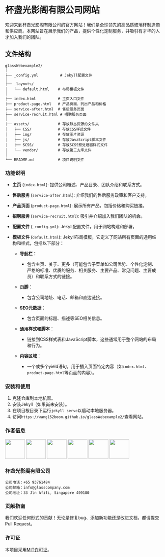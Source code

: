# 杯盏光影阁有限公司网站

欢迎来到杯盏光影阁有限公司的官方网站！我们是全球领先的高品质玻璃杯制造商和供应商。本网站旨在展示我们的产品，提供个性化定制服务，并吸引有才华的人才加入我们的团队。

## 文件结构
```
glassWebexample2/
│
├── _config.yml          # Jekyll配置文件
│
├── _layouts/
│   └── default.html    # 布局模板文件
│
├── index.html          # 主页入口文件
├── product-page.html   # 产品页面，列出产品和价格
├── service-after.html  # 售后服务页面
├── service-recruit.html # 招聘服务页面
│
├── assets/             # 存放静态资源的文件夹
│   ├── CSS/            # 存放CSS样式文件
│   ├── img/            # 存放图片资源
│   ├── js/             # 存放JavaScript脚本文件
│   ├── SCSS/           # 存放SCSS预处理器样式文件
│   └── vendor/         # 存放第三方库文件
│
└── README.md           # 项目说明文件
```



### 功能说明

- **主页** (`index.html`): 提供公司概述、产品目录、团队介绍和联系方式。
- **售后服务** (`service-after.html`): 介绍我们的售后服务政策和客户支持。
- **产品页面** (`product-page.html`): 展示所有产品，包括价格和购买链接。
- **招聘服务** (`service-recruit.html`): 吸引并介绍加入我们团队的机会。
- **配置文件** (`_config.yml`): Jekyll配置文件，用于网站构建和部署。
- **模板文件** (`default.html`): Jekyll布局模板，它定义了网站所有页面的通用结构和样式，包括以下部分：

    - **导航栏**：
        - 包含主页、关于、更多（可能包含子菜单如公司优势、个性化定制、严格的标准、优质的服务、相关服务、主要产品、常见问题、主要成员）和联系方式的链接。

    - **页脚**：
        - 包含公司地址、电话、邮箱和直达链接。

    - **SEO元数据**：
        - 包含页面的标题、描述等SEO相关信息。

    - **通用样式和脚本**：
        - 链接到CSS样式表和JavaScript脚本，这些通常用于整个网站的布局和行为。

    - **内容区域**：
        - 一个或多个yield语句，用于插入页面特定内容（如`index.html`、`product-page.html`等页面的内容）。


### 安装和使用

1. 克隆仓库到本地机器。
2. 安装Jekyll（如果尚未安装）。
3. 在项目根目录下运行`jekyll serve`以启动本地服务器。
4. 访问`https://wang152boom.github.io/glassWebexample2/`查看网站。


### 作者信息
<a href="https://github.com/wang152boom" alt="wang152boom"><img src="https://avatars.githubusercontent.com/u/167402892?v=4" style="width: 64px; height: 64px;"/></a>
<a href="https://github.com/SpikeShaun" alt="SpikeShaun"><img src="https://avatars.githubusercontent.com/u/121989821?v=4" style="width: 64px; height: 64px;"/></a>
<a href="https://github.com/FlashBlank7" alt="FlashBlank7"><img src="https://avatars.githubusercontent.com/u/122159986?v=4" style="width: 64px; height: 64px;"/></a>
<a href="https://github.com/Flora-xyyy" alt="Flora-xyyy"><img src="https://avatars.githubusercontent.com/u/121485747?v=4" style="width: 64px; height: 64px;"/></a>
<a href="https://github.com/KidZwq" alt="KidZwq"><img src="https://avatars.githubusercontent.com/u/128034889?v=4" style="width: 64px; height: 64px;"/></a>
<a href="https://github.com/LiJiaquan1" alt="LiJiaquan1"><img src="https://avatars.githubusercontent.com/u/167403951?v=4" style="width: 64px; height: 64px;"/></a>


### 杯盏光影阁有限公司
```
公司电话：+65 93761484
公司邮箱：info@glasscompany.com
公司地址：33 Jln Afifi, Singapore 409180
```


### 贡献指南

我们欢迎任何形式的贡献！无论是修复bug、添加新功能还是改进文档，都请提交Pull Request。

### 许可证

本项目采用[MIT许可证](LICENSE)。
